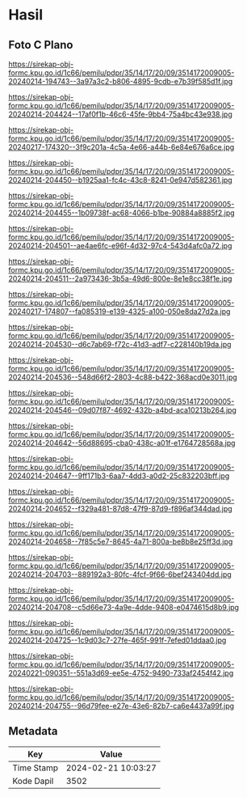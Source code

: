 # Hasil

## Foto C Plano

https://sirekap-obj-formc.kpu.go.id/1c66/pemilu/pdpr/35/14/17/20/09/3514172009005-20240214-194743--3a97a3c2-b806-4895-9cdb-e7b39f585d1f.jpg

https://sirekap-obj-formc.kpu.go.id/1c66/pemilu/pdpr/35/14/17/20/09/3514172009005-20240214-204424--17af0f1b-46c6-45fe-9bb4-75a4bc43e938.jpg

https://sirekap-obj-formc.kpu.go.id/1c66/pemilu/pdpr/35/14/17/20/09/3514172009005-20240217-174320--3f9c201a-4c5a-4e66-a44b-6e84e676a6ce.jpg

https://sirekap-obj-formc.kpu.go.id/1c66/pemilu/pdpr/35/14/17/20/09/3514172009005-20240214-204450--b1925aa1-fc4c-43c8-8241-0e947d582361.jpg

https://sirekap-obj-formc.kpu.go.id/1c66/pemilu/pdpr/35/14/17/20/09/3514172009005-20240214-204455--1b09738f-ac68-4066-b1be-90884a8885f2.jpg

https://sirekap-obj-formc.kpu.go.id/1c66/pemilu/pdpr/35/14/17/20/09/3514172009005-20240214-204501--ae4ae6fc-e96f-4d32-97c4-543d4afc0a72.jpg

https://sirekap-obj-formc.kpu.go.id/1c66/pemilu/pdpr/35/14/17/20/09/3514172009005-20240214-204511--2a973436-3b5a-49d6-800e-8e1e8cc38f1e.jpg

https://sirekap-obj-formc.kpu.go.id/1c66/pemilu/pdpr/35/14/17/20/09/3514172009005-20240217-174807--fa085319-e139-4325-a100-050e8da27d2a.jpg

https://sirekap-obj-formc.kpu.go.id/1c66/pemilu/pdpr/35/14/17/20/09/3514172009005-20240214-204530--d6c7ab69-f72c-41d3-adf7-c228140b19da.jpg

https://sirekap-obj-formc.kpu.go.id/1c66/pemilu/pdpr/35/14/17/20/09/3514172009005-20240214-204536--548d66f2-2803-4c88-b422-368acd0e3011.jpg

https://sirekap-obj-formc.kpu.go.id/1c66/pemilu/pdpr/35/14/17/20/09/3514172009005-20240214-204546--09d07f87-4692-432b-a4bd-aca10213b264.jpg

https://sirekap-obj-formc.kpu.go.id/1c66/pemilu/pdpr/35/14/17/20/09/3514172009005-20240214-204642--56d88695-cba0-438c-a01f-e1764728568a.jpg

https://sirekap-obj-formc.kpu.go.id/1c66/pemilu/pdpr/35/14/17/20/09/3514172009005-20240214-204647--9ff171b3-6aa7-4dd3-a0d2-25c832203bff.jpg

https://sirekap-obj-formc.kpu.go.id/1c66/pemilu/pdpr/35/14/17/20/09/3514172009005-20240214-204652--f329a481-87d8-47f9-87d9-f896af344dad.jpg

https://sirekap-obj-formc.kpu.go.id/1c66/pemilu/pdpr/35/14/17/20/09/3514172009005-20240214-204658--7f85c5e7-8645-4a71-800a-be8b8e25ff3d.jpg

https://sirekap-obj-formc.kpu.go.id/1c66/pemilu/pdpr/35/14/17/20/09/3514172009005-20240214-204703--889192a3-80fc-4fcf-9f66-6bef243404dd.jpg

https://sirekap-obj-formc.kpu.go.id/1c66/pemilu/pdpr/35/14/17/20/09/3514172009005-20240214-204708--c5d66e73-4a9e-4dde-9408-e0474615d8b9.jpg

https://sirekap-obj-formc.kpu.go.id/1c66/pemilu/pdpr/35/14/17/20/09/3514172009005-20240214-204725--1c9d03c7-27fe-465f-991f-7efed01ddaa0.jpg

https://sirekap-obj-formc.kpu.go.id/1c66/pemilu/pdpr/35/14/17/20/09/3514172009005-20240221-090351--551a3d69-ee5e-4752-9490-733af2454f42.jpg

https://sirekap-obj-formc.kpu.go.id/1c66/pemilu/pdpr/35/14/17/20/09/3514172009005-20240214-204755--96d79fee-e27e-43e6-82b7-ca6e4437a99f.jpg


## Metadata

| Key        | Value               |
| ---------- | ------------------- |
| Time Stamp | 2024-02-21 10:03:27 |
| Kode Dapil | 3502                |



